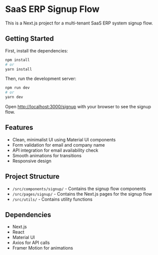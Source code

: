 # SaaS ERP Signup Flow

This is a Next.js project for a multi-tenant SaaS ERP system signup flow.

## Getting Started

First, install the dependencies:

```bash
npm install
# or
yarn install
```

Then, run the development server:

```bash
npm run dev
# or
yarn dev
```

Open [http://localhost:3000/signup](http://localhost:3000/signup) with your browser to see the signup flow.

## Features

- Clean, minimalist UI using Material UI components
- Form validation for email and company name
- API integration for email availability check
- Smooth animations for transitions
- Responsive design

## Project Structure

- `/src/components/signup/` - Contains the signup flow components
- `/src/pages/signup/` - Contains the Next.js pages for the signup flow
- `/src/utils/` - Contains utility functions

## Dependencies

- Next.js
- React
- Material UI
- Axios for API calls
- Framer Motion for animations
